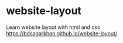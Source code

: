 # website-layout
Learn website layout with html and css
https://bdsagarkhan.github.io/website-layout/

